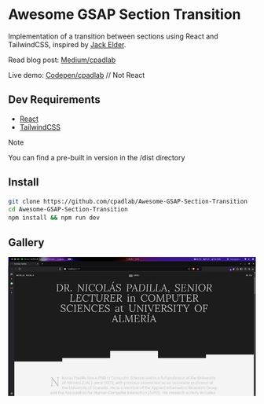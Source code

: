 # Awesome GSAP Section Transition
 
Implementation of a transition between sections using React and TailwindCSS, inspired by [Jack Elder](https://www.jackelder.design/).

Read blog post: [Medium/cpadlab](https://medium.com/@cpadlab/awesome-gsap-section-transition-aba4271c0e0c)

Live demo: [Codepen/cpadlab](https://codepen.io/cpadlab/pen/BaXeJZK) // Not React

## Dev Requirements

- [React](https://es.react.dev/)
- [TailwindCSS](https://tailwindcss.com/)
  
> [!NOTE]  
> You can find a pre-built in version in the /dist directory

## Install

```bash
git clone https://github.com/cpadlab/Awesome-GSAP-Section-Transition
cd Awesome-GSAP-Section-Transition 
npm install && npm run dev
```

## Gallery

![img](./public/screenshot.png)
